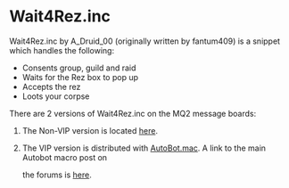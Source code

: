 # Wait4Rez.inc

Wait4Rez.inc by A\_Druid\_00 (originally written by fantum409) is a snippet which handles the following:

* Consents group, guild and raid
* Waits for the Rez box to pop up
* Accepts the rez
* Loots your corpse

There are 2 versions of Wait4Rez.inc on the MQ2 message boards:

1. The Non-VIP version is located [here](https://macroquest2.com/phpBB3/viewtopic.php?t=10119).
2. The VIP version is distributed with [AutoBot.mac](autobot.mac.md). A link to the main Autobot macro post on

   the forums is [here](https://macroquest2.com/phpBB3/viewtopic.php?t=12712).

